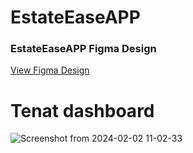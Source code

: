 # EstateEaseAPP

### EstateEaseAPP Figma Design

[View Figma Design](https://www.figma.com/proto/ksA4NN2fnpTF55RWZ7fO7b/estateease?type=design&node-id=2-4&t=v2rhWXmXjZznFI3U-0&scaling=scale-down&page-id=0%3A1&starting-point-node-id=2%3A4)


# Tenat dashboard

![Screenshot from 2024-02-02 11-02-33](https://github.com/gilbert-ku/EstateEaseApp/assets/125896467/9ba691de-8064-4b37-8eae-1edae5e71375)


